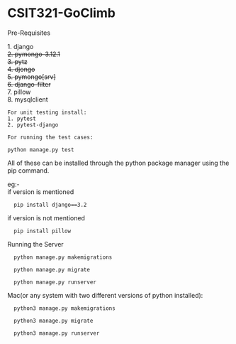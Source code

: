 # CSIT321-GoClimb


Pre-Requisites
<br>
<div>
    1. django<br>
    <s>
        2. pymongo-3.12.1<br>
        3. pytz<br>
        4. djongo<br>
        5. pymongo[srv]<br>
        6. django-filter<br>
    </s>
    7. pillow<br>
    8. mysqlclient
    
    
    
    For unit testing install: 
    1. pytest 
    2. pytest-django
    
    For running the test cases:
    
    python manage.py test
    
    
</div>

All of these can be installed through the python package manager using the pip command.

eg:-  
if version is mentioned

      pip install django==3.2 
      
if version is not mentioned
      
      pip install pillow
     
     
Running the Server

      python manage.py makemigrations

      python manage.py migrate

      python manage.py runserver


Mac(or any system with two different versions of python installed): 

      python3 manage.py makemigrations

      python3 manage.py migrate

      python3 manage.py runserver
